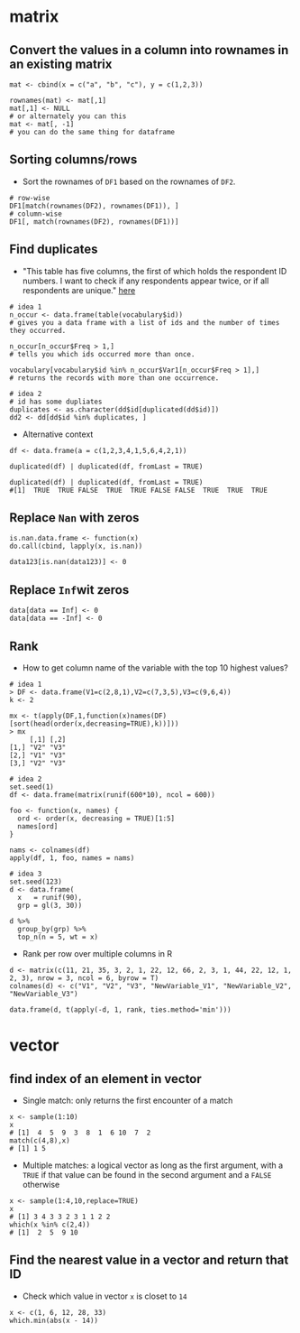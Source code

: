 # matrix
## Convert the values in a column into rownames in an existing matrix

```
mat <- cbind(x = c("a", "b", "c"), y = c(1,2,3))

rownames(mat) <- mat[,1]
mat[,1] <- NULL
# or alternately you can this
mat <- mat[, -1]
# you can do the same thing for dataframe
```

## Sorting columns/rows

* Sort the rownames of `DF1` based on the rownames of `DF2`. 

```
# row-wise
DF1[match(rownames(DF2), rownames(DF1)), ]
# column-wise
DF1[, match(rownames(DF2), rownames(DF1))]
```

## Find duplicates

* "This table has five columns, the first of which holds the respondent ID numbers. I want to check if any respondents appear twice, or if all respondents are unique." [here][1]

```
# idea 1
n_occur <- data.frame(table(vocabulary$id))
# gives you a data frame with a list of ids and the number of times they occurred.

n_occur[n_occur$Freq > 1,]
# tells you which ids occurred more than once.

vocabulary[vocabulary$id %in% n_occur$Var1[n_occur$Freq > 1],]
# returns the records with more than one occurrence.

# idea 2
# id has some dupliates
duplicates <- as.character(dd$id[duplicated(dd$id)])
dd2 <- dd[dd$id %in% duplicates, ]
```

* Alternative context

```
df <- data.frame(a = c(1,2,3,4,1,5,6,4,2,1))

duplicated(df) | duplicated(df, fromLast = TRUE)

duplicated(df) | duplicated(df, fromLast = TRUE)
#[1]  TRUE  TRUE FALSE  TRUE  TRUE FALSE FALSE  TRUE  TRUE  TRUE

```

## Replace `Nan` with zeros

```
is.nan.data.frame <- function(x)
do.call(cbind, lapply(x, is.nan))

data123[is.nan(data123)] <- 0
```

## Replace `Inf`wit zeros

```
data[data == Inf] <- 0
data[data == -Inf] <- 0
```


## Rank

* How to get column name of the variable with the top 10 highest values?

```
# idea 1
> DF <- data.frame(V1=c(2,8,1),V2=c(7,3,5),V3=c(9,6,4))
k <- 2

mx <- t(apply(DF,1,function(x)names(DF)[sort(head(order(x,decreasing=TRUE),k))]))
> mx
     [,1] [,2]
[1,] "V2" "V3"
[2,] "V1" "V3"
[3,] "V2" "V3"

# idea 2
set.seed(1)
df <- data.frame(matrix(runif(600*10), ncol = 600))

foo <- function(x, names) {
  ord <- order(x, decreasing = TRUE)[1:5]
  names[ord]
}

nams <- colnames(df)
apply(df, 1, foo, names = nams)

# idea 3
set.seed(123)
d <- data.frame(
  x   = runif(90),
  grp = gl(3, 30))

d %>%
  group_by(grp) %>%
  top_n(n = 5, wt = x)
```

* Rank per row over multiple columns in R

```
d <- matrix(c(11, 21, 35, 3, 2, 1, 22, 12, 66, 2, 3, 1, 44, 22, 12, 1, 2, 3), nrow = 3, ncol = 6, byrow = T)
colnames(d) <- c("V1", "V2", "V3", "NewVariable_V1", "NewVariable_V2", "NewVariable_V3")

data.frame(d, t(apply(-d, 1, rank, ties.method='min')))
```

# vector
## find index of an element in vector

* Single match: only returns the first encounter of a match

```
x <- sample(1:10)
x
# [1]  4  5  9  3  8  1  6 10  7  2
match(c(4,8),x)
# [1] 1 5
```

* Multiple matches: a logical vector as long as the first argument, with a `TRUE` if that value can be found in the second argument and a `FALSE` otherwise
 
```
x <- sample(1:4,10,replace=TRUE)
x
# [1] 3 4 3 3 2 3 1 1 2 2
which(x %in% c(2,4))
# [1]  2  5  9 10
```

## Find the nearest value in a vector and return that ID
* Check which value in vector `x` is closet to `14`

```
x <- c(1, 6, 12, 28, 33) 
which.min(abs(x - 14))

```

[1]:https://stackoverflow.com/questions/16905425/find-duplicate-values-in-r